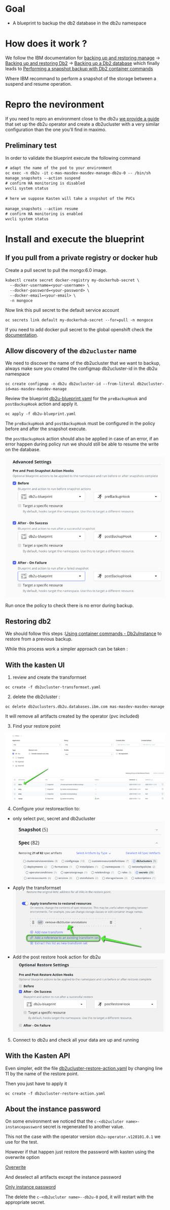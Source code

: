 # Goal 

- A blueprint to backup the db2 database in the db2u namespace 

# How does it work ? 

We follow the IBM documentation for [backing up and restoring manage](https://www.ibm.com/docs/en/masv-and-l/cd?topic=manage-databases) -> [Backing up and restoring Db2](https://www.ibm.com/docs/en/db2/11.5.x?topic=ad-backing-up-restoring-db2) -> [Backing up a Db2 database](https://www.ibm.com/docs/en/db2/11.5.x?topic=db2-backing-up-database) which finally leads to [Performing a snapshot backup with Db2 container commands](https://www.ibm.com/docs/en/db2/11.5.x?topic=database-performing-snapshot-backup-db2-container-commands)

Where IBM recommand to perform a snapshot of the storage between a suspend and resume operation.

# Repro the nevironment

If you need to repro an environment close to the db2u [we provide a guide](./db2-repro/db2-repro.md) that set up the db2u operator and create a db2ucluster with a very similar configuration than the one you'll find in maximo.

## Preliminary test 

In order to validate the blueprint execute the following command 
```
# adapt the name of the pod to your environment
oc exec -n db2u -it c-mas-masdev-masdev-manage-db2u-0 -- /bin/sh
manage_snapshots --action suspend
# confirm HA monitoring is disabled 
wvcli system status

# here we suppose Kasten will take a snspshot of the PVCs

manage_snapshots --action resume
# confirm HA monitoring is enabled
wvcli system status
```

# Install and execute the blueprint 

## If you pull from a private registry or docker hub

Create a pull secret to pull the mongo:6.0 image.
```
kubectl create secret docker-registry my-dockerhub-secret \
  --docker-username=<your-username> \
  --docker-password=<your-password> \
  --docker-email=<your-email> \
  -n mongoce
```

Now link this pull secret to the default service account  
```
oc secrets link default my-dockerhub-secret --for=pull -n mongoce
```

If you need to add docker pull secret to the global openshift check the [documentation](https://docs.redhat.com/en/documentation/openshift_container_platform/4.14/html/images/managing-images#images-update-global-pull-secret_using-image-pull-secrets).

## Allow discovery of the `db2ucluster` name 

We need to discover the name of the db2ucluster that we want to backup, always make sure you created the configmap db2ucluster-id in the db2u namespace

```
oc create configmap -n db2u db2ucluster-id --from-literal db2ucluster-id=mas-masdev-masdev-manage
```

Review the blueprint [db2u-blueprint.yaml](./db2u-blueprint.yaml) for the
`preBackupHook` and `postBackupHook` action and apply it.

```
oc apply -f db2u-blueprint.yaml 
```

The `preBackupHook` and `postBackupHook` must be configured in the policy before and after the snapshot execute.

the `postBackupHook` action should also be applied in case of an error, if an error happen during policy run we should still 
be able to resume the write on the database.

![Pre and post actions hooks](./pre-post-error-action-hooks.png)

Run once the policy to check there is no error during backup.


## Restoring db2 

We should follow this steps :[Using container commands - Db2uInstance](https://www.ibm.com/docs/en/db2/11.5.x?topic=restores-using-container-commands-db2uinstance) to restore from a previous backup.

While this process work a simpler approach can be taken : 

## With the kasten UI 

1. review and create the transformset 
```
oc create -f db2ucluster-transformset.yaml 
```

2. delete the db2cluster :
```
oc delete db2uclusters.db2u.databases.ibm.com mas-masdev-masdev-manage 
```
It will remove all artifacts created by the operator (pvc included)

3. Find your restore point 

![Find the db2u restore point](./find-restore-point-db2u.png)

4. Configure your restoreaction to: 

  * only select pvc, secret and db2ucluster
  ![Only PVC secrets and Db2ucluster](./only-db2ucluster-secrets-pvc.png)
  * Apply the transformset 
  ![Apply the transformset](./add-trasnformset.png)
  * Add the post restore hook action for db2u 
  ![Post restore action](./db2u-post-restore-hook.png)

5. Connect to db2u and check all your data are up and running

## With the Kasten API 

Even simpler, edit the file [db2ucluster-restore-action.yaml](./db2ucluster-restore-action.yaml) by changing line 11 by the name of the restore point.

Then you just have to apply it 
```
oc create -f db2ucluster-restore-action.yaml
```

## About the instance password

On some environment we noticed that the `c-<db2ucluter name>-instancepassword` secret is regenerated to another value. 

This not the case with the operator version `db2u-operator.v120101.0.1` we use for the test.

However if that happen just restore the password with kasten using the overwrite option 

[Overwrite](./overwrite.png)

And deselect all artifacts except the instance password 

[Only instance password](./only-instance-password.png)

The delete the `c-<db2ucluter name>--db2u-0` pod, it will restart with the appropriate secret.